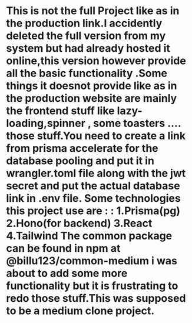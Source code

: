 This is not the full Project like as in the production link.I accidently deleted the full version from my system but had already hosted it online,this version however provide all the basic functionality .Some things it doesnot provide like as in the production website are mainly the frontend stuff like lazy-loading,spinner , some toasters .... those stuff.You need to create a link from prisma accelerate for the database pooling and put it in wrangler.toml file along with the jwt secret and put the actual database link in .env file. Some technologies this project use are :
: 1.**Prisma**(pg) 2.**Hono**(for backend) 3.**React** 4.**Tailwind**
The common package can be found in npm at @billu123/common-medium
i was about to add some more functionality but it is frustrating to redo those stuff.This was supposed to be a medium clone project.
=======
